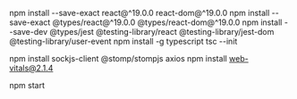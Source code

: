 npm install --save-exact react@^19.0.0 react-dom@^19.0.0
npm install --save-exact @types/react@^19.0.0 @types/react-dom@^19.0.0 
npm install --save-dev @types/jest @testing-library/react @testing-library/jest-dom @testing-library/user-event
npm install -g typescript
tsc --init

npm install sockjs-client @stomp/stompjs axios
npm install web-vitals@2.1.4

npm start